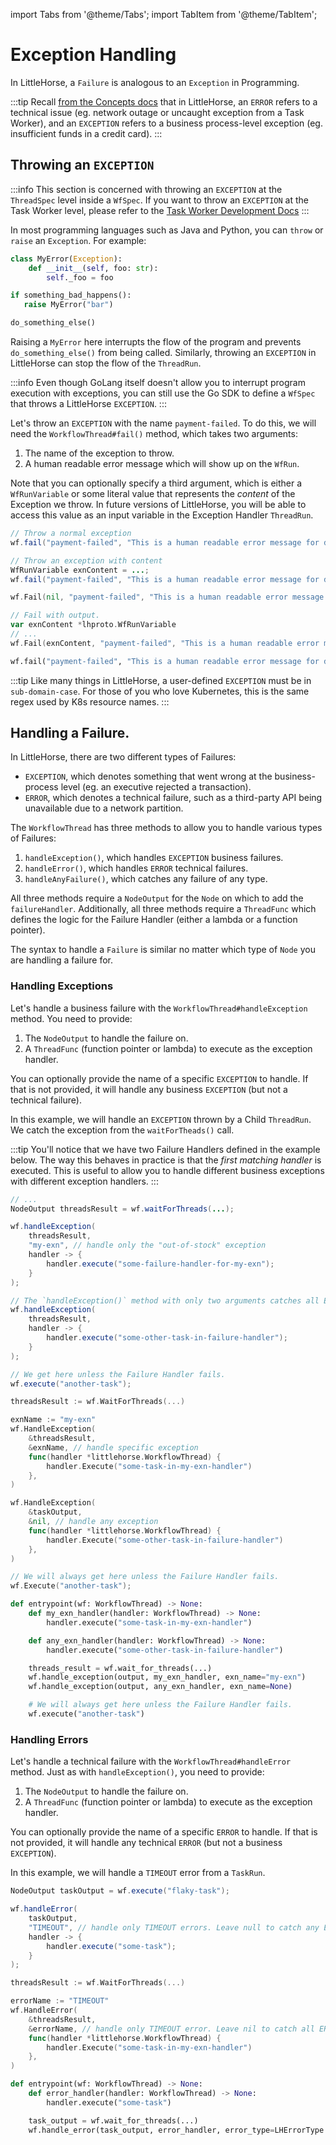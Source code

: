 import Tabs from '@theme/Tabs';
import TabItem from '@theme/TabItem';

# Exception Handling

In LittleHorse, a `Failure` is analogous to an `Exception` in Programming.

:::tip
Recall [from the Concepts docs](../../04-concepts/01-workflows.md#failure-handling) that in LittleHorse, an `ERROR` refers to a technical issue (eg. network outage or uncaught exception from a Task Worker), and an `EXCEPTION` refers to a business process-level exception (eg. insufficient funds in a credit card).
:::

## Throwing an `EXCEPTION`

:::info
This section is concerned with throwing an `EXCEPTION` at the `ThreadSpec` level inside a `WfSpec`. If you want to throw an `EXCEPTION` at the Task Worker level, please refer to the [Task Worker Development Docs](/docs/developer-guide/task-worker-development#throwing-workflow-exceptions)
:::

In most programming languages such as Java and Python, you can `throw` or `raise` an `Exception`. For example:

```python
class MyError(Exception):
    def __init__(self, foo: str):
        self._foo = foo

if something_bad_happens():
   raise MyError("bar")

do_something_else()
```

Raising a `MyError` here interrupts the flow of the program and prevents `do_something_else()` from being called. Similarly, throwing an `EXCEPTION` in LittleHorse can stop the flow of the `ThreadRun`.

:::info
Even though GoLang itself doesn't allow you to interrupt program execution with exceptions, you can still use the Go SDK to define a `WfSpec` that throws a LittleHorse `EXCEPTION`.
:::

Let's throw an `EXCEPTION` with the name `payment-failed`. To do this, we will need the `WorkflowThread#fail()` method, which takes two arguments:

1. The name of the exception to throw.
2. A human readable error message which will show up on the `WfRun`.

Note that you can optionally specify a third argument, which is either a `WfRunVariable` or some literal value that represents the _content_ of the Exception we throw. In future versions of LittleHorse, you will be able to access this value as an input variable in the Exception Handler `ThreadRun`.

<Tabs>
  <TabItem value="java" label="Java" default>

```java
// Throw a normal exception
wf.fail("payment-failed", "This is a human readable error message for developers");

// Throw an exception with content
WfRunVariable exnContent = ...;
wf.fail("payment-failed", "This is a human readable error message for developers", exnContent);
```

  </TabItem>
  <TabItem value="go" label="Go">

```go
wf.Fail(nil, "payment-failed", "This is a human readable error message for developers")

// Fail with output.
var exnContent *lhproto.WfRunVariable
// ...
wf.Fail(exnContent, "payment-failed", "This is a human readable error message for developers")
```

  </TabItem>
    <TabItem value="python" label="Python" default>

```python
wf.fail("payment-failed", "This is a human readable error message for developers")
```

  </TabItem>
</Tabs>

:::tip
Like many things in LittleHorse, a user-defined `EXCEPTION` must be in `sub-domain-case`. For those of you who love Kubernetes, this is the same regex used by K8s resource names.
:::


## Handling a Failure.

In LittleHorse, there are two different types of Failures:
* `EXCEPTION`, which denotes something that went wrong at the business-process level (eg. an executive rejected a transaction).
* `ERROR`, which denotes a technical failure, such as a third-party API being unavailable due to a network partition.

The `WorkflowThread` has three methods to allow you to handle various types of Failures:

1. `handleException()`, which handles `EXCEPTION` business failures.
2. `handleError()`, which handles `ERROR` technical failures.
3. `handleAnyFailure()`, which catches any failure of any type.

All three methods require a `NodeOutput` for the `Node` on which to add the `failureHandler`. Additionally, all three methods require a `ThreadFunc` which defines the logic for the Failure Handler (either a lambda or a function pointer).

The syntax to handle a `Failure` is similar no matter which type of `Node` you are handling a failure for.

### Handling Exceptions

Let's handle a business failure with the `WorkflowThread#handleException` method. You need to provide:
1. The `NodeOutput` to handle the failure on.
2. A `ThreadFunc` (function pointer or lambda) to execute as the exception handler.

You can optionally provide the name of a specific `EXCEPTION` to handle. If that is not provided, it will handle any business `EXCEPTION` (but not a technical failure).

In this example, we will handle an `EXCEPTION` thrown by a Child `ThreadRun`. We catch the exception from the `waitForTheads()` call.

:::tip
You'll notice that we have two Failure Handlers defined in the example below. The way this behaves in practice is that the _first matching handler_ is executed. This is useful to allow you to handle different business exceptions with different exception handlers.
:::

<Tabs>
  <TabItem value="java" label="Java" default>

```java
// ...
NodeOutput threadsResult = wf.waitForThreads(...);

wf.handleException(
    threadsResult,
    "my-exn", // handle only the "out-of-stock" exception
    handler -> {
        handler.execute("some-failure-handler-for-my-exn");
    }
);

// The `handleException()` method with only two arguments catches all EXCEPTIONS
wf.handleException(
    threadsResult,
    handler -> {
        handler.execute("some-other-task-in-failure-handler");
    }
);

// We get here unless the Failure Handler fails.
wf.execute("another-task");
```

  </TabItem>
  <TabItem value="go" label="Go">

```go
threadsResult := wf.WaitForThreads(...)

exnName := "my-exn"
wf.HandleException(
    &threadsResult,
    &exnName, // handle specific exception
    func(handler *littlehorse.WorkflowThread) {
        handler.Execute("some-task-in-my-exn-handler")
    },
)

wf.HandleException(
    &taskOutput,
    &nil, // handle any exception
    func(handler *littlehorse.WorkflowThread) {
        handler.Execute("some-other-task-in-failure-handler")
    },
)

// We will always get here unless the Failure Handler fails.
wf.Execute("another-task");
```

  </TabItem>
  <TabItem value="python" label="Python">

```python
def entrypoint(wf: WorkflowThread) -> None:
    def my_exn_handler(handler: WorkflowThread) -> None:
        handler.execute("some-task-in-my-exn-handler")

    def any_exn_handler(handler: WorkflowThread) -> None:
        handler.execute("some-other-task-in-failure-handler")

    threads_result = wf.wait_for_threads(...)
    wf.handle_exception(output, my_exn_handler, exn_name="my-exn")
    wf.handle_exception(output, any_exn_handler, exn_name=None)

    # We will always get here unless the Failure Handler fails.
    wf.execute("another-task")
```

  </TabItem>
</Tabs>

### Handling Errors

Let's handle a technical failure with the `WorkflowThread#handleError` method. Just as with `handleException()`, you need to provide:
1. The `NodeOutput` to handle the failure on.
2. A `ThreadFunc` (function pointer or lambda) to execute as the exception handler.

You can optionally provide the name of a specific `ERROR` to handle. If that is not provided, it will handle any technical `ERROR` (but not a business `EXCEPTION`).

In this example, we will handle a `TIMEOUT` error from a `TaskRun`.

<Tabs>
  <TabItem value="java" label="Java" default>

```java
NodeOutput taskOutput = wf.execute("flaky-task");

wf.handleError(
    taskOutput,
    "TIMEOUT", // handle only TIMEOUT errors. Leave null to catch any ERROR.
    handler -> {
        handler.execute("some-task");
    }
);

```

  </TabItem>
  <TabItem value="go" label="Go">

```go
threadsResult := wf.WaitForThreads(...)

errorName := "TIMEOUT"
wf.HandleError(
    &threadsResult,
    &errorName, // handle only TIMEOUT error. Leave nil to catch all ERROR.
    func(handler *littlehorse.WorkflowThread) {
        handler.Execute("some-task-in-my-exn-handler")
    },
)
```

  </TabItem>
  <TabItem value="python" label="Python">

```python
def entrypoint(wf: WorkflowThread) -> None:
    def error_handler(handler: WorkflowThread) -> None:
        handler.execute("some-task")

    task_output = wf.wait_for_threads(...)
    wf.handle_error(task_output, error_handler, error_type=LHErrorType.TIMEOUT)
```

  </TabItem>
</Tabs>
